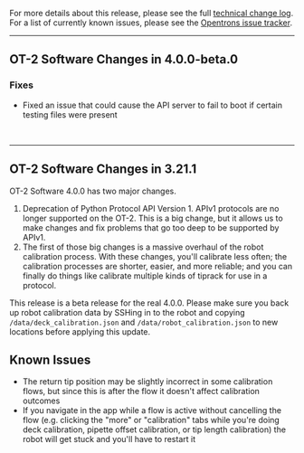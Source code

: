 For more details about this release, please see the full [technical change
log][]. For a list of currently known issues, please see the [Opentrons issue tracker][].

[technical change log]: https://github.com/Opentrons/opentrons/blob/edge/CHANGELOG.md
[opentrons issue tracker]: https://github.com/Opentrons/opentrons/issues?q=is%3Aopen+is%3Aissue+label%3Abug

---

## OT-2 Software Changes in 4.0.0-beta.0

### Fixes

- Fixed an issue that could cause the API server to fail to boot if certain testing files were present

&nbsp;

---

## OT-2 Software Changes in 3.21.1

OT-2 Software 4.0.0 has two major changes.

1. Deprecation of Python Protocol API Version 1. APIv1 protocols are no longer supported on the OT-2. This is a big change, but it allows us to make changes and fix problems that go too deep to be supported by APIv1.
2. The first of those big changes is a massive overhaul of the robot calibration process. With these changes, you'll calibrate less often; the calibration processes are shorter, easier, and more reliable; and you can finally do things like calibrate multiple kinds of tiprack for use in a protocol.

This release is a beta release for the real 4.0.0. Please make sure you back up robot calibration data by SSHing in to the robot and copying `/data/deck_calibration.json` and `/data/robot_calibration.json` to new locations before applying this update.

## Known Issues

- The return tip position may be slightly incorrect in some calibration flows, but since this is after the flow it doesn't affect calibration outcomes
- If you navigate in the app while a flow is active without cancelling the flow (e.g. clicking the "more" or "calibration" tabs while you're doing deck calibration, pipette offset calibration, or tip length calibration) the robot will get stuck and you'll have to restart it
